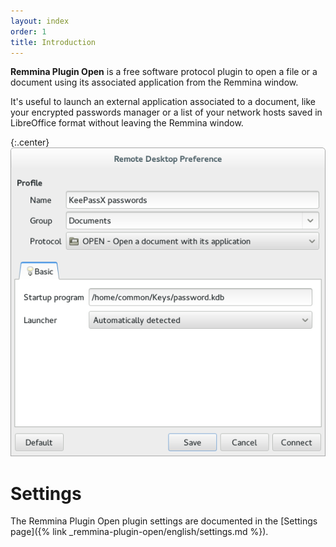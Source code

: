 ```yaml
---
layout: index
order: 1
title: Introduction
---
```

**Remmina Plugin Open** is a free software protocol plugin to open a file or a
document using its associated application from the Remmina window.

It's useful to launch an external application associated to a document, like
your encrypted passwords manager or a list of your network hosts saved in
LibreOffice format without leaving the Remmina window.

{:.center}
![General settings](/resources/remmina-plugin-open/archive/latest/english/general.png)

# Settings

The Remmina Plugin Open plugin settings are documented in the
[Settings page]({% link _remmina-plugin-open/english/settings.md %}).